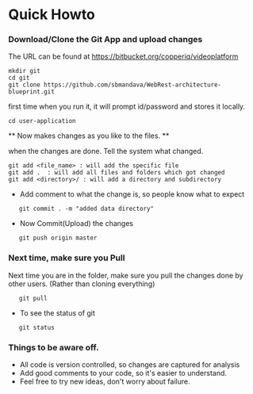 # Quick Howto #

### Download/Clone the Git App and upload changes ##

The URL can be found at https://bitbucket.org/copperiq/videoplatform

```
mkdir git
cd git
git clone https://github.com/sbmandava/WebRest-architecture-blueprint.git 
```

first time when you run it, it will prompt id/password and stores it locally.

```
cd user-application
```

** Now makes changes as you like to the files. **

when the changes are done. Tell the system what changed.

```
git add <file_name> : will add the specific file
git add .  : will add all files and folders which got changed
git add <directory>/ : will add a directory and subdirectory 
```
   
* Add comment to what the change is, so people know what to expect

```
   git commit . -m "added data directory"
```

* Now Commit(Upload) the changes

```
   git push origin master
```

### Next time, make sure you Pull ###

Next time you are in the folder, make sure you pull the changes done by other users. (Rather than cloning everything)

``` 
   git pull
```

* To see the status of git

```
   git status
``` 
   
### Things to be aware off.

* All code is version controlled, so changes are captured for analysis
* Add good comments to your code, so it's easier to understand.
* Feel free to try new ideas, don't worry about failure.
